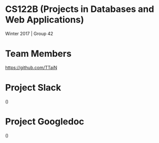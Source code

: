 # CS122B (Projects in Databases and Web Applications) 
Winter 2017 | Group 42

# Team Members
https://github.com/TTaiN

# Project Slack
()

# Project Googledoc
()